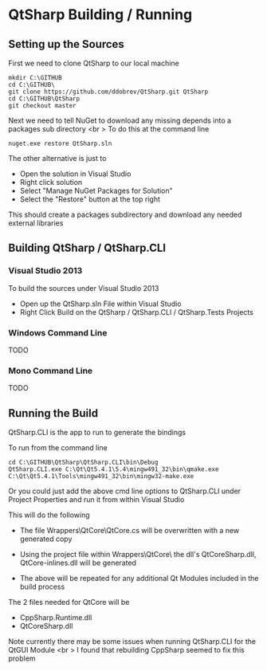 # QtSharp Building / Running

## Setting up the Sources

First we need to clone QtSharp to our local machine

    mkdir C:\GITHUB
    cd C:\GITHUB\
    git clone https://github.com/ddobrev/QtSharp.git QtSharp
    cd C:\GITHUB\QtSharp
    git checkout master

Next we need to tell NuGet to download any missing depends into a packages sub directory <br \>
To do this at the command line

    nuget.exe restore QtSharp.sln

The other alternative is just to

* Open the solution in Visual Studio
* Right click solution
* Select "Manage NuGet Packages for Solution"
* Select the "Restore" button at the top right

This should create a packages subdirectory and download any needed external libraries

## Building QtSharp / QtSharp.CLI

### Visual Studio 2013

To build the sources under Visual Studio 2013

  * Open up the QtSharp.sln File within Visual Studio
  * Right Click Build on the QtSharp / QtSharp.CLI / QtSharp.Tests Projects

### Windows Command Line

TODO

### Mono Command Line

TODO

## Running the Build

QtSharp.CLI is the app to run to generate the bindings

To run from the command line

    cd C:\GITHUB\QtSharp\QtSharp.CLI\bin\Debug
    QtSharp.CLI.exe C:\Qt\Qt5.4.1\5.4\mingw491_32\bin\qmake.exe C:\Qt\Qt5.4.1\Tools\mingw491_32\bin\mingw32-make.exe

Or you could just add the above cmd line options to QtSharp.CLI under Project Properties and run it from within Visual Studio

This will do the following

  * The file Wrappers\QtCore\QtCore.cs will be overwritten with a new generated copy
  * Using the project file within Wrappers\QtCore\ the dll's QtCoreSharp.dll, QtCore-inlines.dll will be generated

  * The above will be repeated for any additional Qt Modules included in the build process

The 2 files needed for QtCore will be

  * CppSharp.Runtime.dll
  * QtCoreSharp.dll

Note currently there may be some issues when running QtSharp.CLI for the QtGUI Module <br \>
I found that rebuilding CppSharp seemed to fix this problem
